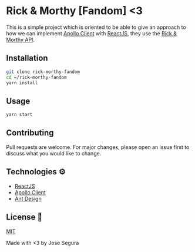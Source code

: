 # Rick & Morthy [Fandom] <3

This is a simple project which is oriented to be able to give an approach to how we can implement [Apollo Client](https://www.apollographql.com/docs/react/) with [ReactJS](https://reactjs.org), they use the [Rick & Morthy API](https://rickandmortyapi.com/).

## Installation

```bash
git clone rick-morthy-fandom
cd ~/rick-morthy-fandom
yarn install
```

## Usage

```bash
yarn start
```

## Contributing
Pull requests are welcome. For major changes, please open an issue first to discuss what you would like to change.

## Technologies ⚙️
* [ReactJS](https://reactjs.org)
* [Apollo Client](https://www.apollographql.com/docs/react/)
* [Ant Design](https://ant.design/)

## License 📝
[MIT](https://choosealicense.com/licenses/mit/)


Made with <3 by Jose Segura
